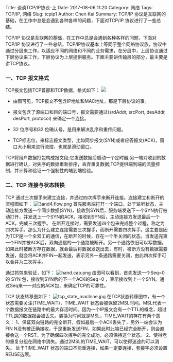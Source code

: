 Title: 谈谈TCP/IP协议-上
Date: 2017-08-06 11:20
Category: 网络
Tags: TCP/IP, 网络
Slug: tcpip1
Author: Chen Kai
Summary: TCP/IP 协议是互联网的基础，在工作中总是会遇到各种各样的问题，下面对TCP/IP 协议进行了一些总结。

TCP/IP 协议是互联网的基础，在工作中总是会遇到各种各样的问题，下面对TCP/IP 协议进行了一些总结。TCP/IP协议基本上等同于整个网络协议族，协议中通过分层来工作，以适应不同的网络和不同的业务需求，在分层中，上层协议通过下层协议来工作，下层协议为上层提供服务。下面主要讲传输层的部分，最主要是讲TCP协议。

### 一、TCP 报文格式
TCP报文包括TCP首部和TCP数据，格式如下：
![](https://i.loli.net/2017/08/06/59868e0e7ddf5.png)
* 由图可见，TCP报文不包含IP地址和MAC地址，那是下层协议的事。

* 报文包含了源端口和目的端口号，报文需要通过(srdAddr, srcPort, desAddr, desPort, protocol) 来确定一个连接。

* 32 位序号和32 位确认号，是用来解决乱序和重传问题。

* TCP标志位，来标志报文类型，比如同步报文(SYN)或者应答报文(ACK)，窗口大小用来进行流控，也就是滑动窗口。

TCP将用户数据打包构成报文段;它发送数据后启动一个定时器;另一端对收到的数据进行确认，对失序的数据重新排序，丢弃重复数据;TCP提供端到端的流量控制，并计算和验证一个强制性的端到端检验。

### 二、TCP 连接与状态转换
TCP 通过三次握手来建立连接，并通过四次挥手来断开连接。连接建立和断开的流程图如下：
![3and4.flow.png](https://i.loli.net/2017/08/11/598dadcca14af.png)
首先服务端打开一个端口，处于监听状态，主动连接方发送一个同步数据(SYN)，接收到SYN后，服务端发送下一个SYN执行被动打开，并发送上一个SYN的ACK，接收到SYN后，主动连接方发送最后一个ACK，完成三次握手。
在断开连接时，需要发送四个包来完成整个过程，称之为四次挥手。那么为什么建立连接需要三次握手，而断开需要四次挥手。这主要是因为TCP是一个全双工的通信，在断开的时候，存在一个半关闭的状态。当发送完第一个FIN并被ACK后，双向通信的一个通路被断开。另一个通路依旧可以写数据。如果此时被断方存在数据，就会最后将数据发送出去，有时，被断方没有数据需要发送，就会将ACK并FIN一起发送，表示另外一条通路需要关闭，由此四次挥手可以合并为三次挥手。

通过抓包来验证，如下：
![hand.cap.png](https://i.loli.net/2017/08/11/598da9c50f944.png)
由图可以看到，首先发送一个Seq=0 的 SYN 包，接收到SYN后的下一个ACK的Seq=0 ，表示接收到上一个SYN。通过Seq来一一对应的ACK包，来确定TCP的可靠性。

TCP 状态转移图如下：
![tcp_state_machine.jpg](https://i.loli.net/2017/08/11/598daa0d62993.jpg)
在TCP状态转移图中，有一个状态需要关注(TIME_WAIT)，TIME_WAIT 状态会被保留2MSL时间。MSL代表一个数据报文在链路中的最大存活时间。因为一个IP报文会有一个TTL的概念，超过TTL跳的数据报会被丢失。装换为时间就是MSL，TIME_WAIT的存在有两个意义：
1、保证双向链路的完全断开，假如最后一个ACK丢失了，另外一端会认为FIN N没有被正确接收，于是重新发送FIN，如果此时此端已经完全断开，则会直接会送一个RST。为了确保四次挥手的完全成功，必须保持这个状态。
2、使得老的重复分组在网络中消失。通过2MSL的TIME_WAIT，可以使得迷途的可以消失。
处于TIME_WAIT 状态的端口不能重连接，如果一定要连接，套接字必须设置REUSE选项。

